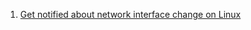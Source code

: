  1. [Get notified about network interface change on Linux](https://stackoverflow.com/questions/2261759/get-notified-about-network-interface-change-on-linux)
